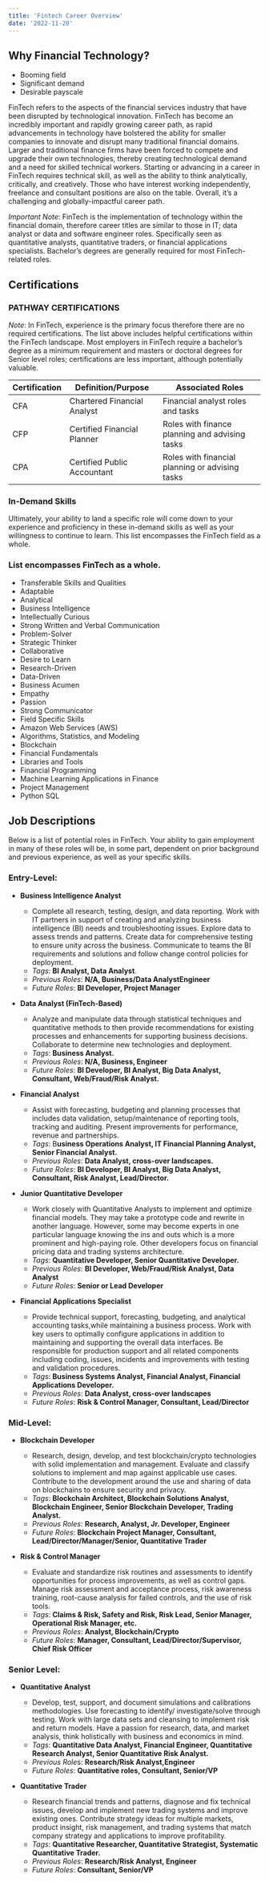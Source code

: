 ```yaml
---
title: 'Fintech Career Overview'
date: '2022-11-20'
---
```

## Why Financial Technology?
- Booming field
- Significant demand
- Desirable payscale

FinTech refers to the aspects of the financial services industry that have been disrupted by technological innovation. FinTech has become an incredibly important and rapidly growing career path, as rapid advancements in technology have bolstered the ability for smaller companies to innovate and disrupt many traditional financial domains. Larger and traditional finance firms have been forced to compete and upgrade their own technologies, thereby creating technological demand and a need for skilled technical workers. Starting or advancing in a career in FinTech requires technical skill, as well as the ability to think analytically, critically, and creatively. Those who have interest working independently, freelance and consultant positions are also on the table. Overall, it’s a challenging and globally-impactful career path.

*Important Note*: FinTech is the implementation of technology within the financial domain, therefore career titles are similar to those in IT; data analyst or data and software engineer roles. Specifically seen as quantitative analysts, quantitative traders, or financial applications specialists. Bachelor’s degrees are generally required for most FinTech-related roles.

## Certifications

### PATHWAY CERTIFICATIONS

*Note*: In FinTech, experience is the primary focus therefore there are no required certifications. The list above includes helpful certifications within the FinTech landscape. Most employers in FinTech require a bachelor’s degree as a minimum requirement and masters or doctoral degrees for Senior level roles; certifications are less important, although potentially valuable.

| Certification | Definition/Purpose | Associated Roles |
|---------------|--------------------|------------------|
|CFA | Chartered Financial Analyst | Financial analyst roles and tasks |
|CFP | Certified Financial Planner | Roles with finance planning and advising tasks |
|CPA | Certified Public Accountant | Roles with financial planning or advising tasks |

### In-Demand Skills

Ultimately, your ability to land a specific role will come down to your experience and proficiency in these in-demand skills as well as your willingness to continue to learn. This list encompasses the FinTech field as a whole.

### List encompasses FinTech as a whole.

- Transferable Skills and Qualities
- Adaptable
- Analytical
- Business Intelligence
- Intellectually Curious
- Strong Written and Verbal Communication
- Problem-Solver
- Strategic Thinker
- Collaborative
- Desire to Learn
- Research-Driven
- Data-Driven
- Business Acumen
- Empathy
- Passion
- Strong Communicator
- Field Specific Skills
- Amazon Web Services (AWS)
- Algorithms, Statistics, and Modeling
- Blockchain
- Financial Fundamentals
- Libraries and Tools
- Financial Programming
- Machine Learning Applications in Finance
- Project Management
- Python SQL

## Job Descriptions

Below is a list of potential roles in FinTech. Your ability to gain employment in many of these roles will be, in some part, dependent on prior background and previous experience, as well as your specific skills. 

### Entry-Level:
- **Business Intelligence Analyst** 
    - Complete all research, testing, design, and data reporting. Work with IT partners in support of creating and analyzing business intelligence (BI) needs and troubleshooting issues. Explore data to assess trends and patterns. Create data for comprehensive testing to ensure unity across the business. Communicate to teams the BI requirements and solutions and follow change control policies for deployment. 
    - *Tags*: **BI Analyst, Data Analyst**.
    - *Previous Roles*: **N/A, Business/Data AnalystEngineer** 
    - *Future Roles*: **BI Developer, Project Manager**

- **Data Analyst (FinTech-Based)**
    - Analyze and manipulate data through statistical techniques and quantitative methods to then provide recommendations for existing processes and enhancements for supporting business decisions. Collaborate to determine new technologies and deployment.  
    - *Tags*: **Business Analyst.**
    - *Previous Roles*: **N/A, Business, Engineer**
    - *Future Roles*: **BI Developer, BI Analyst, Big Data Analyst, Consultant, Web/Fraud/Risk Analyst.**

- **Financial Analyst**
    - Assist with forecasting, budgeting and planning processes that includes data validation, setup/maintenance of reporting tools, tracking and auditing. Present improvements for performance, revenue and partnerships. 
    - *Tags*: B**usiness Operations Analyst, IT Financial Planning Analyst, Senior Financial Analyst.**
    - *Previous Roles*: **Data Analyst, cross-over landscapes.**
    - *Future Roles*: **BI Developer, BI Analyst, Big Data Analyst, Consultant, Risk Analyst, Lead/Director.**

- **Junior Quantitative Developer**
    - Work closely with Quantitative Analysts to implement and optimize financial models. They may take a prototype code and rewrite in another language. However, some may become experts in one particular language knowing the ins and outs which is a more prominent and high-paying role. Other developers focus on financial pricing data and trading systems architecture. 
    - *Tags*: **Quantitative Developer, Senior Quantitative Developer.**
    - *Previous Roles*: **BI Developer, Web/Fraud/Risk Analyst, Data Analyst**
    - *Future Roles*: **Senior or Lead Developer**

- **Financial Applications Specialist**
    - Provide technical support, forecasting, budgeting, and analytical accounting tasks,while maintaining a business process. Work with key users to optimally configure applications in addition to maintaining and supporting the overall data interfaces. Be responsible for production support and all related components including coding, issues, incidents and improvements with testing and validation procedures.  
    - *Tags*: **Business Systems Analyst, Financial Analyst, Financial Applications Developer.**
    - *Previous Roles*: **Data Analyst, cross-over landscapes**
    - *Future Roles*: **Risk & Control Manager, Consultant, Lead/Director**

### Mid-Level:
- **Blockchain Developer**
    - Research, design, develop, and test blockchain/crypto technologies with solid implementation and management. Evaluate and classify solutions to implement and map against applicable use cases. Contribute to the development around the use and sharing of data on blockchains to ensure security and privacy. 
    - *Tags*: **Blockchain Architect, Blockchain Solutions Analyst, Blockchain Engineer, Senior Blockchain Developer, Trading Analyst.**
    - *Previous Roles*: **Research, Analyst, Jr. Developer, Engineer**
    - *Future Roles*: **Blockchain Project Manager, Consultant, Lead/Director/Manager/Senior, Quantitative Trader**

- **Risk & Control Manager**
    - Evaluate and standardize risk routines and assessments to identify opportunities for process improvements, as well as control gaps. Manage risk assessment and acceptance process, risk awareness training, root-cause analysis for failed controls, and the use of risk tools. 
    - *Tags*: **Claims & Risk, Safety and Risk, Risk Lead, Senior Manager, Operational Risk Manager, etc.**
    - *Previous Roles*: **Analyst, Blockchain/Crypto**
    - *Future Roles*: **Manager, Consultant, Lead/Director/Supervisor, Chief Risk Officer**

### Senior Level:
- **Quantitative Analyst**
    - Develop, test, support, and document simulations and calibrations methodologies. Use forecasting to identify/ investigate/solve through testing. Work with large data sets and cleansing to implement risk and return models. Have a passion for research, data, and market analysis, think holistically with business and economics in mind. 
    - *Tags*: **Quantitative Data Analyst, Financial Engineer, Quantitative Research Analyst, Senior Quantitative Risk Analyst.**
    - *Previous Role*s: **Research/Risk Analyst,Engineer**
    - *Future Roles*: **Quantitative roles, Consultant, Senior/VP**

- **Quantitative Trader**
    - Research financial trends and patterns, diagnose and fix technical issues, develop and implement new trading systems and improve existing ones. Contribute strategy ideas for multiple markets, product insight, risk management, and trading systems that match company strategy and applications to improve profitability. 
    - *Tags*: **Quantitative Researcher, Quantitative Strategist, Systematic Quantitative Trader.**
    - *Previous Roles*: **Research/Risk Analyst, Engineer**
    - *Future Roles*: **Consultant, Senior/VP**
